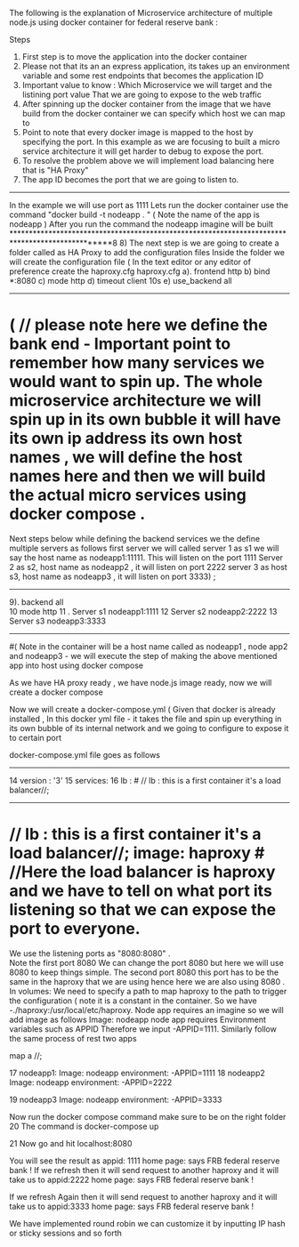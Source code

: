 The following is the explanation of Microservice architecture of multiple node.js using  docker container for federal reserve bank : 



Steps
1) First step is to move the application into the docker container 
2)  Please not that its an an express application, its takes up an environment variable and some rest endpoints that becomes the application ID
 3) Important value to know : Which Microservice we will target and the listining  port value 
That we are going to expose to the web traffic
 4)  After spinning up the docker container from the image that we have build from the docker container we can specify which host we can map to 
5) Point to note that every docker image is mapped to the host by specifying the port. In this example as  we are focusing  to built a micro service architecture it will get harder to debug 
to expose the port. 
 6)  To resolve the problem above we  will implement load balancing here that is "HA Proxy"
 7) The app ID becomes the port that we are going to listen to.
**********************************************************************************************
 In the example we will use port as 1111
Lets run the docker container use the command
 "docker  build -t nodeapp . "  ( Note the name of the app is nodeapp ) 
After you run the command the nodeapp imagine will be built 
************************************************************************************************8
8) The next  step is we are going to create a folder called as HA Proxy to add the configuration files Inside the folder we will create the configuration file ( In the text editor or any editor of preference  create the haproxy.cfg
haproxy.cfg 
a). frontend http
b) bind *:8080
c) mode http
d) timeout client 10s
e) use_backend all 
 ******************************************************************************************************   
 # ( // please note here we define the bank end - Important point to remember how many services we would want to spin up. The whole microservice architecture we will spin up in its own bubble it will have its own ip address its own host names , we will define the host names here and then we will build the actual micro services using docker compose .
Next steps below while defining the backend services we  the define multiple servers as follows
 first server we will called 
 server 1 as s1 we will say the host name as nodeapp1:11111. This will listen on the port 1111
 Server 2 as s2, host name as nodeapp2 , it will listen on port 2222
server 3 as host s3,  host name as nodeapp3 , it will listen on port 3333) ;
*******************************************************************************************
 9). backend all  
10      mode http
11 .  Server s1 nodeapp1:1111
12  Server s2 nodeapp2:2222
13   Server s3 nodeapp3:3333

********************************************************************************************************

#( Note in the container will be a host name called as nodeapp1 , node app2 and nodeapp3 - we will execute the step of making the above mentioned app into host using docker compose

 As we have HA proxy ready , we have  node.js image ready, now we will create a  docker compose

Now we will create a docker-compose.yml ( Given that docker is already installed , In this docker  yml file - it takes the file and spin up everything in its own bubble of its internal  network and we going to configure to expose it to certain port

docker-compose.yml file goes as follows
*****************************************************************************************************
14  version : '3'
15   services: 
16   lb :    # // lb : this is a first container it's a load balancer//;
*************************************************************************************************************
  
 # // lb : this is a first container it's a load balancer//;  image: haproxy    # //Here the load balancer is haproxy and we have to tell on what port its listening so that we can expose the port to everyone.
We use the listening ports as "8080:8080" .  
Note the first port 8080 We can change the port 8080 but here we will use 8080 to keep things simple. 
The second port 8080 this port has  to be the same in the haproxy that we are using hence here  we are also  using 8080 .
 In volumes:  We need to specify a path to map haproxy to the path to trigger the configuration  ( note it is a constant in the container. So we have -./haproxy:/usr/local/etc/haproxy. 
Node app requires an imagine so we will add image as follows 
Image: nodeapp 
node app requires Environment variables such as APPID
Therefore we input -APPID=1111. Similarly follow the same process of rest two apps



map a //;

 17  nodeapp1:
        Image: nodeapp
        environment: 
            -APPID=1111
  18 nodeapp2
        Image: nodeapp
        environment: 
            -APPID=2222

 19  nodeapp3 
        Image: nodeapp
        environment: 
            -APPID=3333

Now run the docker compose command make sure to be on the right folder
20 The command is docker-compose up

 21   Now go and hit localhost:8080

You will see the result as 
appid: 1111 home page: says FRB federal reserve bank !
If we refresh then it will send request to another haproxy and
it will take us to 
appid:2222 home page: says FRB federal reserve bank !

If we refresh Again  then it will send request to another haproxy and
it will take us to 
appid:3333 home page: says FRB federal reserve bank !

We have implemented round robin
we can  customize it by inputting IP hash or sticky sessions and so forth


